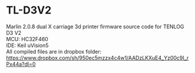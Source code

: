 # TL-D3V2 </br>
Marlin 2.0.8 dual X carriage 3d printer firmware source code for TENLOG D3 V2 </br>
MCU: HC32F460 </br>
IDE: Keil uVision5 </br>
All compiled files are in dropbox folder: https://www.dropbox.com/sh/950ec5mzzx4c4w1/AADzLKXuE4_Yz00c9I_rPx44a?dl=0

